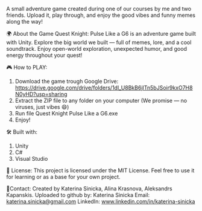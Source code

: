 A small adventure game created during one of our courses by me and two friends.
Upload it, play through, and enjoy the good vibes and funny memes along the way!

🌍 About the Game
Quest Knight: Pulse Like a G6 is an adventure game built with Unity.
Explore the big world we built — full of memes, lore, and a cool soundtrack.
Enjoy open-world exploration, unexpected humor, and good energy throughout your quest!

🎮 How to PLAY:
1. Download the game trough Google Drive: https://drive.google.com/drive/folders/1dl_U8BkB6jITn5bJSoir9kxO7H8N0yHD?usp=sharing
2. Extract the ZIP file to any folder on your computer (We promise — no viruses, just vibes 😄)
3. Run file Quest Knight Pulse Like a G6.exe
4. Enjoy!

🛠️ Built with: 
1. Unity
2. C#
3. Visual Studio

📜 License:
This project is licensed under the MIT License.
Feel free to use it for learning or as a base for your own project.

💬Contact:
Created by Katerina Sinicka, Alina Krasnova, Aleksandrs Kapanskis.
Uploaded to github by: Katerina Sinicka
Email: katerina.sinicka@gmail.com
LinkedIn: www.linkedin.com/in/katerina-sinicka
